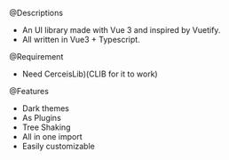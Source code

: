 @Descriptions
- An UI library made with Vue 3 and inspired by Vuetify.
- All written in Vue3 + Typescript.

@Requirement
- Need CerceisLib)(CLIB for it to work)

@Features
- Dark themes
- As Plugins
- Tree Shaking
- All in one import
- Easily customizable
